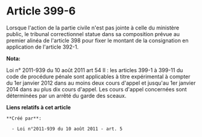 # Article 399-6

Lorsque l'action de la partie civile n'est pas jointe à celle du ministère public, le tribunal correctionnel statue dans sa
composition prévue au premier alinéa de l'article 398 pour fixer le montant de la consignation en application de l'article
392-1.

**Nota:**

Loi n° 2011-939 du 10 août 2011 art 54 II : les articles 399-1 à 399-11 du code de procédure pénale sont applicables à titre
expérimental à compter du 1er janvier 2012 dans au moins deux cours d'appel et jusqu'au 1er janvier 2014 dans au plus dix
cours d'appel. Les cours d'appel concernées sont déterminées par un arrêté du garde des sceaux.

**Liens relatifs à cet article**

	**Créé par**:

	  - Loi n°2011-939 du 10 août 2011 - art. 5
